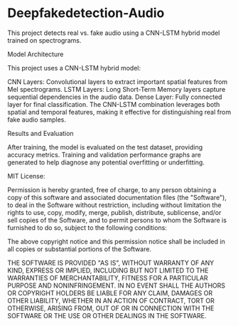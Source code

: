 # Deepfakedetection-Audio

This project detects real vs. fake audio using a CNN-LSTM hybrid model trained on spectrograms.

Model Architecture

This project uses a CNN-LSTM hybrid model:

CNN Layers: Convolutional layers to extract important spatial features from Mel spectrograms.
LSTM Layers: Long Short-Term Memory layers capture sequential dependencies in the audio data.
Dense Layer: Fully connected layer for final classification.
The CNN-LSTM combination leverages both spatial and temporal features, making it effective for distinguishing real from fake audio samples.

Results and Evaluation

After training, the model is evaluated on the test dataset, providing accuracy metrics. Training and validation performance graphs are generated to help diagnose any potential overfitting or underfitting.



MIT License:

Permission is hereby granted, free of charge, to any person obtaining a copy
of this software and associated documentation files (the "Software"), to deal
in the Software without restriction, including without limitation the rights
to use, copy, modify, merge, publish, distribute, sublicense, and/or sell
copies of the Software, and to permit persons to whom the Software is
furnished to do so, subject to the following conditions:

The above copyright notice and this permission notice shall be included in all
copies or substantial portions of the Software.

THE SOFTWARE IS PROVIDED "AS IS", WITHOUT WARRANTY OF ANY KIND, EXPRESS OR
IMPLIED, INCLUDING BUT NOT LIMITED TO THE WARRANTIES OF MERCHANTABILITY,
FITNESS FOR A PARTICULAR PURPOSE AND NONINFRINGEMENT. IN NO EVENT SHALL THE
AUTHORS OR COPYRIGHT HOLDERS BE LIABLE FOR ANY CLAIM, DAMAGES OR OTHER
LIABILITY, WHETHER IN AN ACTION OF CONTRACT, TORT OR OTHERWISE, ARISING FROM,
OUT OF OR IN CONNECTION WITH THE SOFTWARE OR THE USE OR OTHER DEALINGS IN THE
SOFTWARE.





